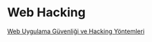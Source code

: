 # Web Hacking

[Web Uygulama Güvenliği ve Hacking Yöntemleri](https://github.com/erhansaygili/WebHacking/blob/master/web_uygulama_guvenligi_ve_hacking_yontemleri.pdf)

